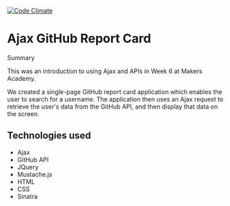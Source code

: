 [![Code Climate](https://codeclimate.com/github/ejbyne/ajax-github-report-card/badges/gpa.svg)](https://codeclimate.com/github/ejbyne/ajax-github-report-card)

# Ajax GitHub Report Card

Summary

This was an introduction to using Ajax and APIs in Week 6 at Makers Academy. 

We created a single-page GitHub report card application which enables the user to search for a username. The application then uses an Ajax request to retrieve the user's data from the GitHub API, and then display that data on the screen.

## Technologies used

- Ajax
- GitHub API
- JQuery
- Mustache.js
- HTML
- CSS
- Sinatra
